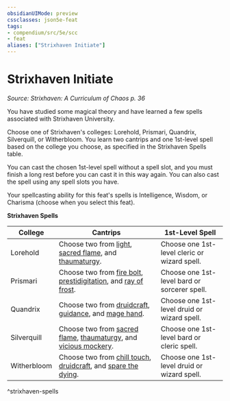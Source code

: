 ```yaml
---
obsidianUIMode: preview
cssclasses: json5e-feat
tags:
- compendium/src/5e/scc
- feat
aliases: ["Strixhaven Initiate"]
---
```

# Strixhaven Initiate
*Source: Strixhaven: A Curriculum of Chaos p. 36*  

You have studied some magical theory and have learned a few spells associated with Strixhaven University.

Choose one of Strixhaven's colleges: Lorehold, Prismari, Quandrix, Silverquill, or Witherbloom. You learn two cantrips and one 1st-level spell based on the college you choose, as specified in the Strixhaven Spells table.

You can cast the chosen 1st-level spell without a spell slot, and you must finish a long rest before you can cast it in this way again. You can also cast the spell using any spell slots you have.

Your spellcasting ability for this feat's spells is Intelligence, Wisdom, or Charisma (choose when you select this feat).

**Strixhaven Spells**

| College | Cantrips | 1st-Level Spell |
|---------|----------|-----------------|
| Lorehold | Choose two from [light](Mechanics/spells/light.md), [sacred flame](Mechanics/spells/sacred-flame.md), and [thaumaturgy](Mechanics/spells/thaumaturgy.md). | Choose one 1st-level cleric or wizard spell. |
| Prismari | Choose two from [fire bolt](Mechanics/spells/fire-bolt.md), [prestidigitation](Mechanics/spells/prestidigitation.md), and [ray of frost](Mechanics/spells/ray-of-frost.md). | Choose one 1st-level bard or sorcerer spell. |
| Quandrix | Choose two from [druidcraft](Mechanics/spells/druidcraft.md), [guidance](Mechanics/spells/guidance.md), and [mage hand](Mechanics/spells/mage-hand.md). | Choose one 1st-level druid or wizard spell. |
| Silverquill | Choose two from [sacred flame](Mechanics/spells/sacred-flame.md), [thaumaturgy](Mechanics/spells/thaumaturgy.md), and [vicious mockery](Mechanics/spells/vicious-mockery.md). | Choose one 1st-level bard or cleric spell. |
| Witherbloom | Choose two from [chill touch](Mechanics/spells/chill-touch.md), [druidcraft](Mechanics/spells/druidcraft.md), and [spare the dying](Mechanics/spells/spare-the-dying.md). | Choose one 1st-level druid or wizard spell. |
^strixhaven-spells